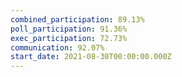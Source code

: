 ```yaml
---
combined_participation: 89.13%
poll_participation: 91.36%
exec_participation: 72.73%
communication: 92.07%
start_date: 2021-08-30T00:00:00.000Z
---
```

